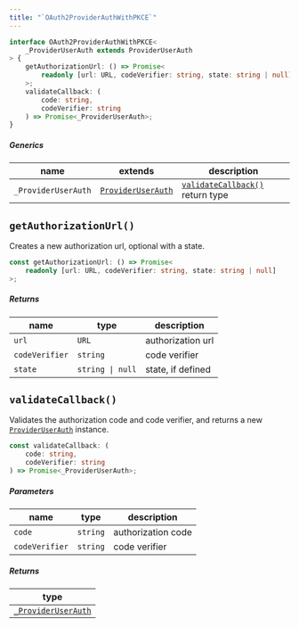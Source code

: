 ```yaml
---
title: "`OAuth2ProviderAuthWithPKCE`"
---
```


```ts
interface OAuth2ProviderAuthWithPKCE<
	_ProviderUserAuth extends ProviderUserAuth
> {
	getAuthorizationUrl: () => Promise<
		readonly [url: URL, codeVerifier: string, state: string | null]
	>;
	validateCallback: (
		code: string,
		codeVerifier: string
	) => Promise<_ProviderUserAuth>;
}
```

##### Generics

| name                | extends                                                            | description                                           |
| ------------------- | ------------------------------------------------------------------ | ----------------------------------------------------- |
| `_ProviderUserAuth` | [`ProviderUserAuth`](/reference/oauth/interfaces/provideruserauth) | [`validateCallback()`](#validatecallback) return type |

## `getAuthorizationUrl()`

Creates a new authorization url, optional with a state.

```ts
const getAuthorizationUrl: () => Promise<
	readonly [url: URL, codeVerifier: string, state: string | null]
>;
```

##### Returns

| name           | type             | description       |
| -------------- | ---------------- | ----------------- |
| `url`          | `URL`            | authorization url |
| `codeVerifier` | `string`         | code verifier     |
| `state`        | `string \| null` | state, if defined |

## `validateCallback()`

Validates the authorization code and code verifier, and returns a new [`ProviderUserAuth`](/reference/oauth/interfaces/provideruserauth) instance.

```ts
const validateCallback: (
	code: string,
	codeVerifier: string
) => Promise<_ProviderUserAuth>;
```

##### Parameters

| name           | type     | description        |
| -------------- | -------- | ------------------ |
| `code`         | `string` | authorization code |
| `codeVerifier` | `string` | code verifier      |

##### Returns

| type                             |
| -------------------------------- |
| [`_ProviderUserAuth`](#generics) |
